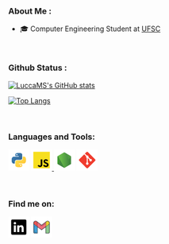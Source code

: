 ###  About Me : 

- 🎓 Computer Engineering Student at [UFSC](https://en.ufsc.br)

<br />
 

 ### Github Status : 

[![LuccaMS's GitHub stats](https://github-readme-stats.vercel.app/api?username=LuccaMS&count_private=true&show_icons=true&theme=radical)](https://github.com/LuccaMS/github-readme-stats)

[![Top Langs](https://github-readme-stats.vercel.app/api/top-langs/?username=LuccaMS&exclude_repo=DataStructures)](https://github.com/LuccaMS/github-readme-stats)


 <br />


###  Languages and Tools:

<a href="https://www.python.org" target="_blank"><img  alt="Python" height ="42px" src="https://raw.githubusercontent.com/LuccaMS/LuccaMS/main/img/python.svg"></a>
<a href="https://www.javascript.com" target="_blank"> <img  alt="JavaScript" height ="42px"  src="https://raw.githubusercontent.com/LuccaMS/LuccaMS/main/img/javascript.svg"> </a>
<a href="https://nodejs.org" target="_blank"><img  alt="Node.js" height ="42px" src="https://raw.githubusercontent.com/LuccaMS/LuccaMS/main/img/node.svg"></a>
<a href="https://git-scm.com/" target="_blank"> <img src="https://raw.githubusercontent.com/LuccaMS/LuccaMS/main/img/git.svg"  alt="git" height='42px'/> </a>


<br />

### Find me on:

<a href="https://www.linkedin.com/in/lucca-machado-da-silva-5072a3194/" target="_blank"><img  alt="linkedin" height ="42px" src="https://raw.githubusercontent.com/LuccaMS/LuccaMS/main/img/LinkedIn.svg"></a>
<a href = "mailto:luccamachado16@gmail.com"> <img alt = "gmail" height = "42px" src = "https://raw.githubusercontent.com/LuccaMS/LuccaMS/main/img/gmail.svg"></a>
